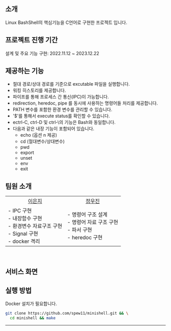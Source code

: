 ## 소개
Linux BashShell의 핵심기능을 C언어로 구현한 프로젝트 입니다.

## 프로젝트 진행 기간
설계 및 주요 기능 구현: 2022.11.12 ~ 2023.12.22

## 제공하는 기능
- 절대 경로/상대 경로를 기준으로 excutable 파일을 실행합니다.
- 워킹 히스토리를 제공합니다.
- 파이프를 통해 프로세스 간 통신(IPC)이 가능합니다.
- redirection, heredoc, pipe 를 동시에 사용하는 명령어들 처리를 제공합니다.
- PATH 변수를 포함한 환경 변수를 관리할 수 있습니다.
- '$'를 통해서 execute status를 확인할 수 있습니다.
- ectrl-C, ctrl-D 및 ctrl-\의 기능은 Bash와 동일합니다.
- 다음과 같은 내장 기능이 포함되어 있습니다.
    -  echo (옵션 n 제공)
    -  cd (절대변수/상대변수)
    -  pwd
    -  export
    -  unset
    -  env
    -  exit

## 팀원 소개

<section >
  <table>
      <tr>
          <td align=center><a href="https://github.com/spew11">이은지</a></td> 
          <td align=center><a href="https://github.com/izone00">정우진</a></td>
      </tr>
      <tr>
          <td>
            - IPC 구현 </br>
          - 내장함수 구현 </br>
          - 환경변수 자료구조 구현 </br>
          - Signal 구현 </br>
          - docker 격리 </br>
          </td>
          <td>
            - 명령어 구조 설계</br>
          - 명령어 자료 구조 구현 </br>
          - 파서 구현</br>
          - heredoc 구현</td>
      </tr>
      </tr>
  </table>
</section>
<br/>

<section>

## 서비스 화면


## 실행 방법
Docker 설치가 필요합니다.
```bash
git clone https://github.com/spew11/minishell.git && \
  cd minishell && make
``` 
--------------------
